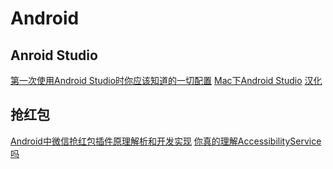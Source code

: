 # Android


## Anroid Studio

[第一次使用Android Studio时你应该知道的一切配置][1]
[Mac下Android Studio](http://blog.csdn.net/u010291330/article/details/52605672)
[汉化](http://www.android-studio.org/index.php/chinese)

## 抢红包

[Android中微信抢红包插件原理解析和开发实现][2]
[你真的理解AccessibilityService吗][3]


[1]:http://www.cnblogs.com/smyhvae/p/4390905.html
[2]:http://blog.csdn.net/jiangwei0910410003/article/details/48895153
[3]:http://www.jianshu.com/p/4cd8c109cdfb
